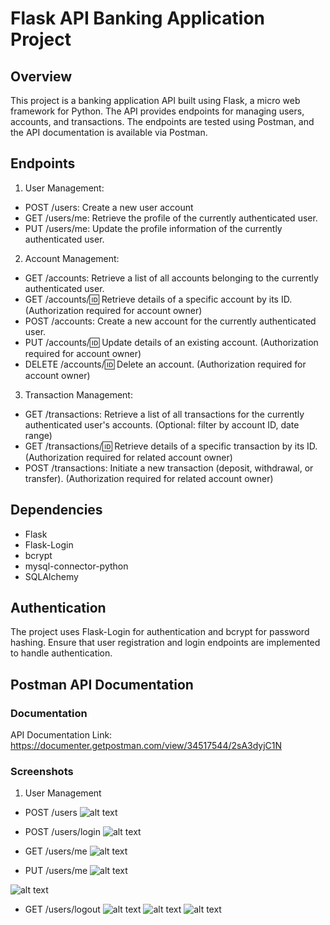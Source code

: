 # Flask API Banking Application Project

## Overview
This project is a banking application API built using Flask, a micro web framework for Python. The API provides endpoints for managing users, accounts, and transactions. The endpoints are tested using Postman, and the API documentation is available via Postman.

## Endpoints

1. User Management: 
- POST /users: Create a new user account 
- GET /users/me: Retrieve the profile of the currently authenticated user. 
- PUT /users/me: Update the profile information of the currently authenticated user. 

2. Account Management: 
- GET /accounts: Retrieve a list of all accounts belonging to the currently authenticated user.
- GET /accounts/:id: Retrieve details of a specific account by its ID. (Authorization required for account owner)
- POST /accounts: Create a new account for the currently authenticated user.
- PUT /accounts/:id: Update details of an existing account. (Authorization required for account owner)
- DELETE /accounts/:id: Delete an account. (Authorization required for account owner) 

3. Transaction Management: 
- GET /transactions: Retrieve a list of all transactions for the currently authenticated user's accounts. (Optional: filter by account ID, date range)
- GET /transactions/:id: Retrieve details of a specific transaction by its ID. (Authorization required for related account owner)
- POST /transactions: Initiate a new transaction (deposit, withdrawal, or transfer). (Authorization required for related account owner)

## Dependencies
- Flask
- Flask-Login
- bcrypt
- mysql-connector-python
- SQLAlchemy

## Authentication
The project uses Flask-Login for authentication and bcrypt for password hashing. Ensure that user registration and login endpoints are implemented to handle authentication.

## Postman API Documentation
### Documentation
API Documentation Link: https://documenter.getpostman.com/view/34517544/2sA3dyjC1N

### Screenshots
1. User Management
- POST /users
![alt text](Screenshot_211-1.png)

- POST /users/login
![alt text](Screenshot_212.png)

- GET /users/me
![alt text](Screenshot_213.png)

- PUT /users/me
![alt text](Screenshot_214.png)

![alt text](Screenshot_215.png)

- GET /users/logout
![alt text](Screenshot_216.png)
![alt text](<Screenshot_212 (2).png>) 
![alt text](<Screenshot_211 (2).png>)